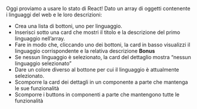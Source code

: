 Oggi proviamo a usare lo stato di React!
Dato un array di oggetti contenente i linguaggi del web e le loro descrizioni:

- Crea una lista di bottoni, uno per linguaggio.
- Inserisci sotto una card che mostri il titolo e la descrizione del primo linguaggio nell’array.
- Fare in modo che, cliccando uno dei bottoni, la card in basso visualizzi il linguaggio corrispondente e la relativa descrizione
  **Bonus**
- Se nessun linguaggio è selezionato, la card del dettaglio mostra “nessun linguaggio selezionato”
- Dare un colore diverso al bottone per cui il linguaggio è attualmente selezionato.
- Scomporre la card dei dettagli in un componente a parte che mantenga le sue funzionalità
- Scomporre i buttons in componenti a parte che mantengono tutte le funzionalità
